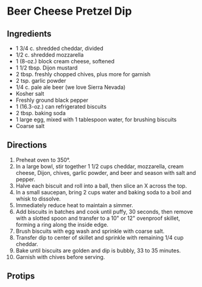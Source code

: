 # Beer Cheese Pretzel Dip
## Ingredients
- 1 3/4 c. shredded cheddar, divided
- 1/2 c. shredded mozzarella
- 1 (8-oz.) block cream cheese, softened
- 1 1/2 tbsp. Dijon mustard
- 2 tbsp. freshly chopped chives, plus more for garnish
- 2 tsp. garlic powder
- 1/4 c. pale ale beer (we love Sierra Nevada)
- Kosher salt 
- Freshly ground black pepper
- 1 (16.3-oz.) can refrigerated biscuits
- 2 tbsp. baking soda
- 1 large egg, mixed with 1 tablespoon water, for brushing biscuits
- Coarse salt

## Directions
1. Preheat oven to 350°. 
2. In a large bowl, stir together 1 1/2 cups cheddar, mozzarella, cream cheese, Dijon, chives, garlic powder, and beer and season with salt and pepper.
3. Halve each biscuit and roll into a ball, then slice an X across the top.
4. In a small saucepan, bring 2 cups water and baking soda to a boil and whisk to dissolve. 
5. Immediately reduce heat to maintain a simmer. 
6. Add biscuits in batches and cook until puffy, 30 seconds, then remove with a slotted spoon and transfer to a 10" or 12" ovenproof skillet, forming a ring along the inside edge. 
7. Brush biscuits with egg wash and sprinkle with coarse salt. 
8. Transfer dip to center of skillet and sprinkle with remaining 1/4 cup cheddar. 
9. Bake until biscuits are golden and dip is bubbly, 33 to 35 minutes. 
10. Garnish with chives before serving.
## Protips
